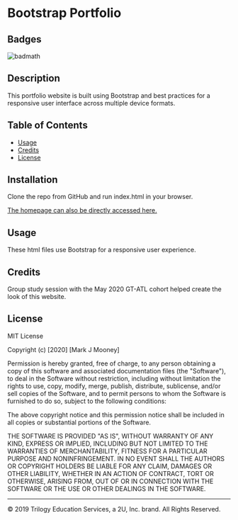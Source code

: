 # Bootstrap Portfolio

## Badges

![badmath](https://img.shields.io/github/followers/mjmoon15?style=social)


## Description 

This portfolio website is built using Bootstrap and best practices for a responsive user interface across multiple device formats.


## Table of Contents

* [Usage](#usage)
* [Credits](#credits)
* [License](#license)


## Installation

Clone the repo from GitHub and run index.html in your browser.

[The homepage can also be directly accessed here.](https://mjmoon15.github.io/gt-bootstrap-portfolio/)


## Usage 

These html files use Bootstrap for a responsive user experience. 

<!-- Add screenshots here -->


## Credits

Group study session with the May 2020 GT-ATL cohort helped create the look of this website.

## License

MIT License

Copyright (c) [2020] [Mark J Mooney]

Permission is hereby granted, free of charge, to any person obtaining a copy
of this software and associated documentation files (the "Software"), to deal
in the Software without restriction, including without limitation the rights
to use, copy, modify, merge, publish, distribute, sublicense, and/or sell
copies of the Software, and to permit persons to whom the Software is
furnished to do so, subject to the following conditions:

The above copyright notice and this permission notice shall be included in all
copies or substantial portions of the Software.

THE SOFTWARE IS PROVIDED "AS IS", WITHOUT WARRANTY OF ANY KIND, EXPRESS OR
IMPLIED, INCLUDING BUT NOT LIMITED TO THE WARRANTIES OF MERCHANTABILITY,
FITNESS FOR A PARTICULAR PURPOSE AND NONINFRINGEMENT. IN NO EVENT SHALL THE
AUTHORS OR COPYRIGHT HOLDERS BE LIABLE FOR ANY CLAIM, DAMAGES OR OTHER
LIABILITY, WHETHER IN AN ACTION OF CONTRACT, TORT OR OTHERWISE, ARISING FROM,
OUT OF OR IN CONNECTION WITH THE SOFTWARE OR THE USE OR OTHER DEALINGS IN THE
SOFTWARE.

---
© 2019 Trilogy Education Services, a 2U, Inc. brand. All Rights Reserved.

